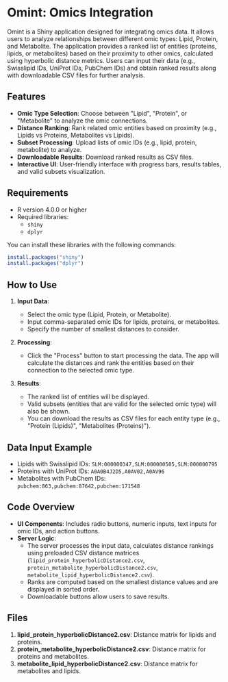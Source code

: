 # Omint: Omics Integration

Omint is a Shiny application designed for integrating omics data. It allows users to analyze relationships between different omic types: Lipid, Protein, and Metabolite. The application provides a ranked list of entities (proteins, lipids, or metabolites) based on their proximity to other omics, calculated using hyperbolic distance metrics. Users can input their data (e.g., Swisslipid IDs, UniProt IDs, PubChem IDs) and obtain ranked results along with downloadable CSV files for further analysis.

## Features
- **Omic Type Selection**: Choose between "Lipid", "Protein", or "Metabolite" to analyze the omic connections.
- **Distance Ranking**: Rank related omic entities based on proximity (e.g., Lipids vs Proteins, Metabolites vs Lipids).
- **Subset Processing**: Upload lists of omic IDs (e.g., lipid, protein, metabolite) to analyze.
- **Downloadable Results**: Download ranked results as CSV files.
- **Interactive UI**: User-friendly interface with progress bars, results tables, and valid subsets visualization.

## Requirements
- R version 4.0.0 or higher
- Required libraries:
  - `shiny`
  - `dplyr`

You can install these libraries with the following commands:
```r
install.packages("shiny")
install.packages("dplyr")
```

## How to Use
1. **Input Data**:
   - Select the omic type (Lipid, Protein, or Metabolite).
   - Input comma-separated omic IDs for lipids, proteins, or metabolites.
   - Specify the number of smallest distances to consider.

2. **Processing**:
   - Click the "Process" button to start processing the data. The app will calculate the distances and rank the entities based on their connection to the selected omic type.

3. **Results**:
   - The ranked list of entities will be displayed.
   - Valid subsets (entities that are valid for the selected omic type) will also be shown.
   - You can download the results as CSV files for each entity type (e.g., "Protein (Lipids)", "Metabolites (Proteins)").

## Data Input Example
- Lipids with Swisslipid IDs: `SLM:000000347,SLM:000000505,SLM:000000795`
- Proteins with UniProt IDs: `A0A0B4J2D5,A0AV02,A0AV96`
- Metabolites with PubChem IDs: `pubchem:863,pubchem:87642,pubchem:171548`

## Code Overview
- **UI Components**: Includes radio buttons, numeric inputs, text inputs for omic IDs, and action buttons.
- **Server Logic**:
  - The server processes the input data, calculates distance rankings using preloaded CSV distance matrices (`lipid_protein_hyperbolicDistance2.csv`, `protein_metabolite_hyperbolicDistance2.csv`, `metabolite_lipid_hyperbolicDistance2.csv`).
  - Ranks are computed based on the smallest distance values and are displayed in sorted order.
  - Downloadable buttons allow users to save results.

## Files
1. **lipid_protein_hyperbolicDistance2.csv**: Distance matrix for lipids and proteins.
2. **protein_metabolite_hyperbolicDistance2.csv**: Distance matrix for proteins and metabolites.
3. **metabolite_lipid_hyperbolicDistance2.csv**: Distance matrix for metabolites and lipids.
